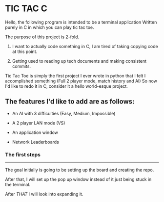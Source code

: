 # TIC TAC C 

Hello, the following program is intended to be a terminal application 
Written purely in C in which you can play tic tac toe. 

The purpose of this project is 2-fold. 

1. I want to actually code something in C, I am tired of taking copying code at this point. 

2. Getting used to reading up tech documents and making consistent commits. 

Tic Tac Toe is simply the first project I ever wrote in python that I felt I accomplished something (Full 2 player mode, match history and AI)
So now I'd like to redo it in C, consider it a hello world-esque project. 

The features I'd like to add are as follows:
---

- An AI with 3 difficulties (Easy, Medium, Impossible)

- A 2 player LAN mode (VS)

- An application window

- Network Leaderboards 



### The first steps 
---
 
The goal initially is going to be setting up the board and creating the repo. 

After that, I will set up the pop up window instead of it just being stuck in the terminal. 

After _THAT_ I will look into expanding it. 
